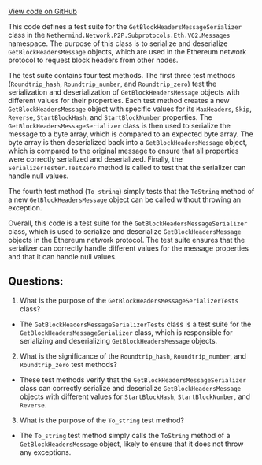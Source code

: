 [View code on GitHub](https://github.com/nethermindeth/nethermind/Nethermind.Network.Test/P2P/Subprotocols/Eth/V62/GetBlockHeadersMessageSerializerTests.cs)

This code defines a test suite for the `GetBlockHeadersMessageSerializer` class in the `Nethermind.Network.P2P.Subprotocols.Eth.V62.Messages` namespace. The purpose of this class is to serialize and deserialize `GetBlockHeadersMessage` objects, which are used in the Ethereum network protocol to request block headers from other nodes. 

The test suite contains four test methods. The first three test methods (`Roundtrip_hash`, `Roundtrip_number`, and `Roundtrip_zero`) test the serialization and deserialization of `GetBlockHeadersMessage` objects with different values for their properties. Each test method creates a new `GetBlockHeadersMessage` object with specific values for its `MaxHeaders`, `Skip`, `Reverse`, `StartBlockHash`, and `StartBlockNumber` properties. The `GetBlockHeadersMessageSerializer` class is then used to serialize the message to a byte array, which is compared to an expected byte array. The byte array is then deserialized back into a `GetBlockHeadersMessage` object, which is compared to the original message to ensure that all properties were correctly serialized and deserialized. Finally, the `SerializerTester.TestZero` method is called to test that the serializer can handle null values.

The fourth test method (`To_string`) simply tests that the `ToString` method of a new `GetBlockHeadersMessage` object can be called without throwing an exception.

Overall, this code is a test suite for the `GetBlockHeadersMessageSerializer` class, which is used to serialize and deserialize `GetBlockHeadersMessage` objects in the Ethereum network protocol. The test suite ensures that the serializer can correctly handle different values for the message properties and that it can handle null values.
## Questions: 
 1. What is the purpose of the `GetBlockHeadersMessageSerializerTests` class?
- The `GetBlockHeadersMessageSerializerTests` class is a test suite for the `GetBlockHeadersMessageSerializer` class, which is responsible for serializing and deserializing `GetBlockHeadersMessage` objects.

2. What is the significance of the `Roundtrip_hash`, `Roundtrip_number`, and `Roundtrip_zero` test methods?
- These test methods verify that the `GetBlockHeadersMessageSerializer` class can correctly serialize and deserialize `GetBlockHeadersMessage` objects with different values for `StartBlockHash`, `StartBlockNumber`, and `Reverse`.

3. What is the purpose of the `To_string` test method?
- The `To_string` test method simply calls the `ToString` method of a `GetBlockHeadersMessage` object, likely to ensure that it does not throw any exceptions.